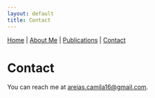 ```yaml
---
layout: default
title: Contact
---
```


[Home](./index.md) | [About Me](./about.md) | [Publications](./Publications.md) | [Contact](./contact.md)

# Contact

You can reach me at [areias.camila16@gmail.com](mailto:areias.camila16@gmail.com).
